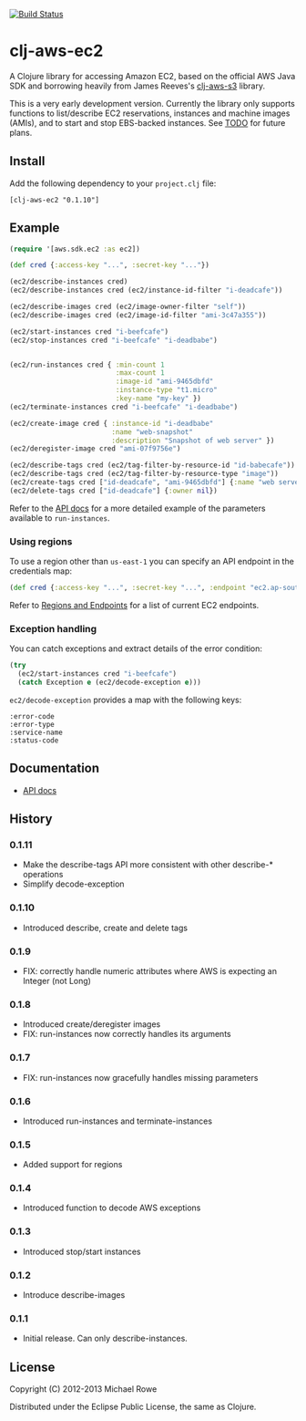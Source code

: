 [![Build Status](https://buildhive.cloudbees.com/job/mrowe/job/clj-aws-ec2/badge/icon)](https://buildhive.cloudbees.com/job/mrowe/job/clj-aws-ec2/)

# clj-aws-ec2

A Clojure library for accessing Amazon EC2, based on the official AWS
Java SDK and borrowing heavily from James Reeves's [clj-aws-s3][]
library.

This is a very early development version. Currently the library only
supports functions to list/describe EC2 reservations, instances and
machine images (AMIs), and to start and stop EBS-backed instances. See
[TODO][] for future plans.

[clj-aws-s3]: https://github.com/weavejester/clj-aws-s3
[TODO]: https://github.com/mrowe/clj-aws-ec2/wiki/TODO

## Install

Add the following dependency to your `project.clj` file:

    [clj-aws-ec2 "0.1.10"]

## Example

```clojure
(require '[aws.sdk.ec2 :as ec2])

(def cred {:access-key "...", :secret-key "..."})

(ec2/describe-instances cred)
(ec2/describe-instances cred (ec2/instance-id-filter "i-deadcafe"))

(ec2/describe-images cred (ec2/image-owner-filter "self"))
(ec2/describe-images cred (ec2/image-id-filter "ami-3c47a355"))

(ec2/start-instances cred "i-beefcafe")
(ec2/stop-instances cred "i-beefcafe" "i-deadbabe")


(ec2/run-instances cred { :min-count 1
                          :max-count 1
                          :image-id "ami-9465dbfd"
                          :instance-type "t1.micro"
                          :key-name "my-key" })
(ec2/terminate-instances cred "i-beefcafe" "i-deadbabe")

(ec2/create-image cred { :instance-id "i-deadbabe"
                         :name "web-snapshot"
                         :description "Snapshot of web server" })
(ec2/deregister-image cred "ami-07f9756e")

(ec2/describe-tags cred (ec2/tag-filter-by-resource-id "id-babecafe"))
(ec2/describe-tags cred (ec2/tag-filter-by-resource-type "image"))
(ec2/create-tags cred ["id-deadcafe", "ami-9465dbfd"] {:name "web server" :owner "ops"})
(ec2/delete-tags cred ["id-deadcafe"] {:owner nil})
```

Refer to the
[API docs](http://mikerowecode.com/clj-aws-ec2/aws.sdk.ec2.html#var-run-instances)
for a more detailed example of the parameters available to
`run-instances`.

### Using regions

To use a region other than `us-east-1` you can specify an API endpoint
in the credentials map:

```clojure
(def cred {:access-key "...", :secret-key "...", :endpoint "ec2.ap-southeast-2.amazonaws.com"})
```

Refer to [Regions and Endpoints][] for a list of current EC2 endpoints.

[Regions and Endpoints]: http://docs.amazonwebservices.com/general/latest/gr/rande.html#ec2_region

### Exception handling

You can catch exceptions and extract details of the error condition:

```clojure
(try
  (ec2/start-instances cred "i-beefcafe")
  (catch Exception e (ec2/decode-exception e)))
```

`ec2/decode-exception` provides a map with the following keys:

    :error-code
    :error-type
    :service-name
    :status-code


## Documentation

* [API docs](http://mrowe.github.com/clj-aws-ec2/)

## History

### 0.1.11

 * Make the describe-tags API more consistent with other describe-* operations
 * Simplify decode-exception


### 0.1.10

 * Introduced describe, create and delete tags


### 0.1.9

 * FIX: correctly handle numeric attributes where AWS is expecting an Integer (not Long)


### 0.1.8

 * Introduced create/deregister images
 * FIX: run-instances now correctly handles its arguments


### 0.1.7

 * FIX: run-instances now gracefully handles missing parameters

### 0.1.6

 * Introduced run-instances and terminate-instances

### 0.1.5

 * Added support for regions

### 0.1.4

 * Introduced function to decode AWS exceptions

### 0.1.3

 * Introduced stop/start instances

### 0.1.2

 * Introduce describe-images

### 0.1.1

 * Initial release. Can only describe-instances.


## License

Copyright (C) 2012-2013 Michael Rowe

Distributed under the Eclipse Public License, the same as Clojure.
